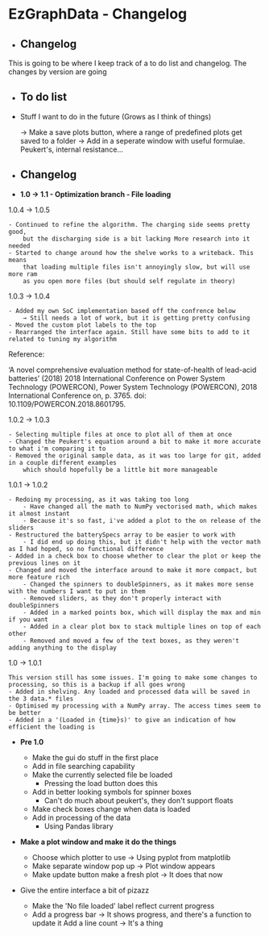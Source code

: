 # EzGraphData - Changelog
- Changelog
    -
This is going to be where I keep track of a to do list and changelog. The changes by version are going 

- To do list
    -
    
- Stuff I want to do in the future (Grows as I think of things)


    → Make a save plots button, where a range of predefined plots get saved to a folder
    → Add in a seperate window with useful formulae. Peukert's, internal resistance... 


- Changelog
    -

- **1.0 → 1.1 - Optimization branch -  File loading**

1.0.4 → 1.0.5
    
    - Continued to refine the algorithm. The charging side seems pretty good, 
        but the discharging side is a bit lacking More research into it needed
    - Started to change around how the shelve works to a writeback. This means 
        that loading multiple files isn't annoyingly slow, but will use more ram
        as you open more files (but should self regulate in theory)

1.0.3 → 1.0.4

    - Added my own SoC implementation based off the confrence below
        → Still needs a lot of work, but it is getting pretty confusing
    - Moved the custom plot labels to the top
    - Rearranged the interface again. Still have some bits to add to it related to tuning my algorithm
    
Reference: 

‘A novel comprehensive evaluation method for state-of-health of lead-acid batteries’ (2018) 2018 International Conference on Power System Technology (POWERCON), Power System Technology (POWERCON), 2018 International Conference on, p. 3765. doi: 10.1109/POWERCON.2018.8601795.
    
1.0.2 → 1.0.3

    - Selecting multiple files at once to plot all of them at once
    - Changed the Peukert's equation around a bit to make it more accurate to what i'm comparing it to
    - Removed the original sample data, as it was too large for git, added in a couple different examples
        which should hopefully be a little bit more manageable

1.0.1 → 1.0.2

    - Redoing my processing, as it was taking too long
        - Have changed all the math to NumPy vectorised math, which makes it almost instant
        - Because it's so fast, i've added a plot to the on release of the sliders
    - Restructured the batterySpecs array to be easier to work with 
        - I did end up doing this, but it didn't help with the vector math as I had hoped, so no functional difference
    - Added in a check box to choose whether to clear the plot or keep the previous lines on it
    - Changed and moved the interface around to make it more compact, but more feature rich
        - Changed the spinners to doubleSpinners, as it makes more sense with the numbers I want to put in them
        - Removed sliders, as they don't properly interact with doubleSpinners
        - Added in a marked points box, which will display the max and min if you want
        - Added in a clear plot box to stack multiple lines on top of each other
        - Removed and moved a few of the text boxes, as they weren't adding anything to the display
    
1.0 → 1.0.1

    This version still has some issues. I'm going to make some changes to processing, so this is a backup if all goes wrong
    - Added in shelving. Any loaded and processed data will be saved in the 3 data.* files
    - Optimised my processing with a NumPy array. The access times seem to be better
    - Added in a '(Loaded in {time}s)' to give an indication of how efficient the loading is
    

- **Pre 1.0**
    - Make the gui do stuff in the first place
    - Add in file searching capability
    - Make the currently selected file be loaded 
        - Pressing the load button does this 
    - Add in better looking symbols for spinner boxes 
        - Can't do much about peukert's, they don't support floats
    - Make check boxes change when data is loaded
    - Add in processing of the data 
        - Using Pandas library
    
- **Make a plot window and make it do the things**
    - Choose which plotter to use → Using pyplot from matplotlib
    - Make separate window pop up → Plot window appears
    - Make update button make a fresh plot → It does that now
    
- Give the entire interface a bit of pizazz
    - Make the 'No file loaded' label reflect current progress
    - Add a progress bar → It shows progress, and there's a function to update it
        Add a line count → It's a thing
